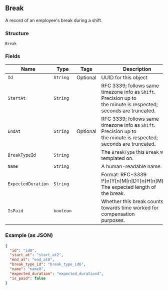 ## Break

A record of an employee's break during a shift.

### Structure

`Break`

### Fields

| Name | Type | Tags | Description | Getter |
|  --- | --- | --- | --- | --- |
| `Id` | `String` | Optional | UUID for this object | String getId() |
| `StartAt` | `String` |  | RFC 3339; follows same timezone info as `Shift`. Precision up to<br>the minute is respected; seconds are truncated. | String getStartAt() |
| `EndAt` | `String` | Optional | RFC 3339; follows same timezone info as `Shift`. Precision up to<br>the minute is respected; seconds are truncated. | String getEndAt() |
| `BreakTypeId` | `String` |  | The `BreakType` this `Break` was templated on. | String getBreakTypeId() |
| `Name` | `String` |  | A human-readable name. | String getName() |
| `ExpectedDuration` | `String` |  | Format: RFC-3339 P[n]Y[n]M[n]DT[n]H[n]M[n]S. The expected length of<br>the break. | String getExpectedDuration() |
| `IsPaid` | `boolean` |  | Whether this break counts towards time worked for compensation<br>purposes. | boolean getIsPaid() |

### Example (as JSON)

```json
{
  "id": "id0",
  "start_at": "start_at2",
  "end_at": "end_at0",
  "break_type_id": "break_type_id6",
  "name": "name0",
  "expected_duration": "expected_duration4",
  "is_paid": false
}
```


